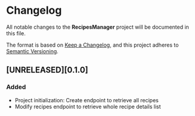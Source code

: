 # Changelog

All notable changes to the **RecipesManager** project will be documented in this file.

The format is based on [Keep a Changelog](https://keepachangelog.com/en/1.0.0/), and this project adheres
to [Semantic Versioning](https://semver.org/spec/v2.0.0.html).

## [UNRELEASED][0.1.0]

### Added

- Project initialization: Create endpoint to retrieve all recipes
- Modify recipes endpoint to retrieve whole recipe details list